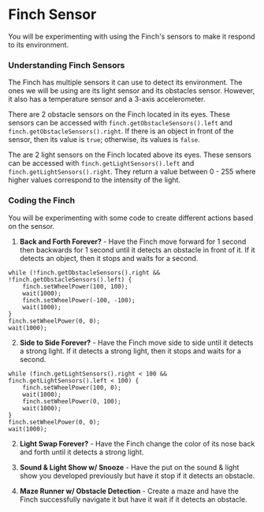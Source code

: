 # Finch Sensor

You will be experimenting with using the Finch's sensors to make it respond to its environment.  

### Understanding Finch Sensors
The Finch has multiple sensors it can use to detect its environment.  The ones we will be using are its light sensor and its obstacles sensor.  However, it also has a temperature sensor and a 3-axis accelerometer.  

There are 2 obstacle sensors on the Finch located in its eyes.  These sensors can be accessed with `finch.getObstacleSensors().left` and `finch.getObstacleSensors().right`.  If there is an object in front of the sensor, then its value is `true`; otherwise, its values is `false`.

The are 2 light sensors on the Finch located above its eyes.  These sensors can be accessed with `finch.getLightSensors().left` and `finch.getLightSensors().right`.  They return a value between 0 - 255 where higher values correspond to the intensity of the light.

### Coding the Finch
You will be experimenting with some code to create different actions based on the sensor.

1. **Back and Forth Forever?** - Have the Finch move forward for 1 second then backwards for 1 second until it detects an obstacle in front of it.  If it detects an object, then it stops and waits for a second.
```
while (!finch.getObstacleSensors().right && !finch.getObstacleSensors().left) {
    finch.setWheelPower(100, 100);
    wait(1000);
    finch.setWheelPower(-100, -100);
    wait(1000);
}
finch.setWheelPower(0, 0);
wait(1000);
```
2. **Side to Side Forever?** - Have the Finch move side to side until it detects a strong light.  If it detects a strong light, then it stops and waits for a second.
```
while (finch.getLightSensors().right < 100 && finch.getLightSensors().left < 100) {
    finch.setWheelPower(100, 0);
    wait(1000);
    finch.setWheelPower(0, 100);
    wait(1000);
}
finch.setWheelPower(0, 0);
wait(1000);
```

2. **Light Swap Forever?** - Have the Finch change the color of its nose back and forth until it detects a strong light.

3. **Sound & Light Show w/ Snooze** - Have the put on the sound & light show you developed previously but have it stop if it detects an obstacle.

4. **Maze Runner w/ Obstacle Detection** - Create a maze and have the Finch successfully navigate it but have it wait if it detects an obstacle.
